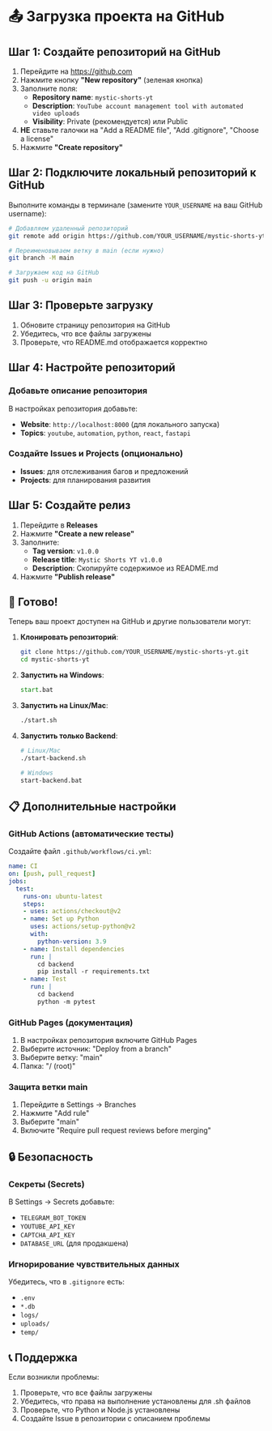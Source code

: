 # 📤 Загрузка проекта на GitHub

## Шаг 1: Создайте репозиторий на GitHub

1. Перейдите на https://github.com
2. Нажмите кнопку **"New repository"** (зеленая кнопка)
3. Заполните поля:
   - **Repository name**: `mystic-shorts-yt`
   - **Description**: `YouTube account management tool with automated video uploads`
   - **Visibility**: Private (рекомендуется) или Public
4. **НЕ** ставьте галочки на "Add a README file", "Add .gitignore", "Choose a license"
5. Нажмите **"Create repository"**

## Шаг 2: Подключите локальный репозиторий к GitHub

Выполните команды в терминале (замените `YOUR_USERNAME` на ваш GitHub username):

```bash
# Добавляем удаленный репозиторий
git remote add origin https://github.com/YOUR_USERNAME/mystic-shorts-yt.git

# Переименовываем ветку в main (если нужно)
git branch -M main

# Загружаем код на GitHub
git push -u origin main
```

## Шаг 3: Проверьте загрузку

1. Обновите страницу репозитория на GitHub
2. Убедитесь, что все файлы загружены
3. Проверьте, что README.md отображается корректно

## Шаг 4: Настройте репозиторий

### Добавьте описание репозитория
В настройках репозитория добавьте:
- **Website**: `http://localhost:8000` (для локального запуска)
- **Topics**: `youtube`, `automation`, `python`, `react`, `fastapi`

### Создайте Issues и Projects (опционально)
- **Issues**: для отслеживания багов и предложений
- **Projects**: для планирования развития

## Шаг 5: Создайте релиз

1. Перейдите в **Releases**
2. Нажмите **"Create a new release"**
3. Заполните:
   - **Tag version**: `v1.0.0`
   - **Release title**: `Mystic Shorts YT v1.0.0`
   - **Description**: Скопируйте содержимое из README.md
4. Нажмите **"Publish release"**

## 🚀 Готово!

Теперь ваш проект доступен на GitHub и другие пользователи могут:

1. **Клонировать репозиторий**:
   ```bash
   git clone https://github.com/YOUR_USERNAME/mystic-shorts-yt.git
   cd mystic-shorts-yt
   ```

2. **Запустить на Windows**:
   ```cmd
   start.bat
   ```

3. **Запустить на Linux/Mac**:
   ```bash
   ./start.sh
   ```

4. **Запустить только Backend**:
   ```bash
   # Linux/Mac
   ./start-backend.sh
   
   # Windows
   start-backend.bat
   ```

## 📋 Дополнительные настройки

### GitHub Actions (автоматические тесты)
Создайте файл `.github/workflows/ci.yml`:

```yaml
name: CI
on: [push, pull_request]
jobs:
  test:
    runs-on: ubuntu-latest
    steps:
    - uses: actions/checkout@v2
    - name: Set up Python
      uses: actions/setup-python@v2
      with:
        python-version: 3.9
    - name: Install dependencies
      run: |
        cd backend
        pip install -r requirements.txt
    - name: Test
      run: |
        cd backend
        python -m pytest
```

### GitHub Pages (документация)
1. В настройках репозитория включите GitHub Pages
2. Выберите источник: "Deploy from a branch"
3. Выберите ветку: "main"
4. Папка: "/ (root)"

### Защита ветки main
1. Перейдите в Settings → Branches
2. Нажмите "Add rule"
3. Выберите "main"
4. Включите "Require pull request reviews before merging"

## 🔒 Безопасность

### Секреты (Secrets)
В Settings → Secrets добавьте:
- `TELEGRAM_BOT_TOKEN`
- `YOUTUBE_API_KEY`
- `CAPTCHA_API_KEY`
- `DATABASE_URL` (для продакшена)

### Игнорирование чувствительных данных
Убедитесь, что в `.gitignore` есть:
- `.env`
- `*.db`
- `logs/`
- `uploads/`
- `temp/`

## 📞 Поддержка

Если возникли проблемы:
1. Проверьте, что все файлы загружены
2. Убедитесь, что права на выполнение установлены для .sh файлов
3. Проверьте, что Python и Node.js установлены
4. Создайте Issue в репозитории с описанием проблемы
